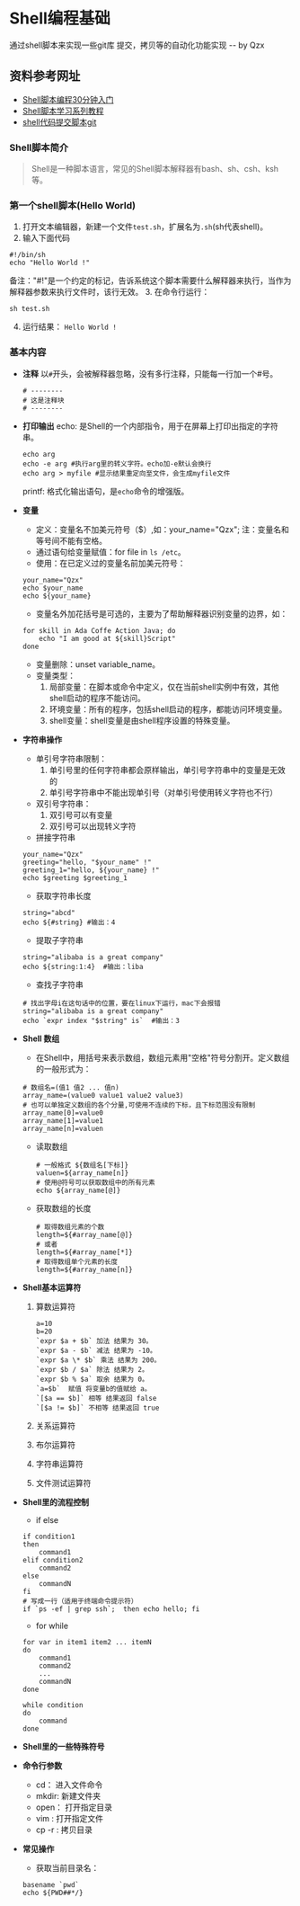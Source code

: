 # Shell编程基础
通过shell脚本来实现一些git库 提交，拷贝等的自动化功能实现  -- by Qzx
## 资料参考网址
- [Shell脚本编程30分钟入门](https://github.com/qinjx/30min_guides/blob/master/shell.md)
- [Shell脚本学习系列教程](http://me.52fhy.com/shell-book/)
- [shell代码提交脚本git](https://www.jianshu.com/p/29235bd63e65)


### Shell脚本简介
> Shell是一种脚本语言，常见的Shell脚本解释器有bash、sh、csh、ksh等。

### 第一个shell脚本(Hello World)
1. 打开文本编辑器，新建一个文件`test.sh`，扩展名为`.sh`(sh代表shell)。
2. 输入下面代码

```
#!/bin/sh
echo "Hello World !"
```
备注："#!"是一个约定的标记，告诉系统这个脚本需要什么解释器来执行，当作为解释器参数来执行文件时，该行无效。
3. 在命令行运行：

```
sh test.sh
```
4. 运行结果： `Hello World !`

### 基本内容
- **注释**
	以`#`开头，会被解释器忽略，没有多行注释，只能每一行加一个#号。
	 
	```
	# --------
	# 这是注释块
	# --------
	```
- **打印输出**
	echo: 是Shell的一个内部指令，用于在屏幕上打印出指定的字符串。
	
	```
	echo arg 
	echo -e arg #执行arg里的转义字符。echo加-e默认会换行
	echo arg > myfile #显示结果重定向至文件，会生成myfile文件
	```
	printf: 格式化输出语句，是`echo`命令的增强版。
- **变量**
	- 定义：变量名不加美元符号（$）,如：your_name="Qzx"; 注：变量名和等号间不能有空格。
	- 通过语句给变量赋值：for file in `ls /etc`。
	- 使用：在已定义过的变量名前加美元符号：
	```
	your_name="Qzx"
	echo $your_name
	echo ${your_name}
	```
	- 变量名外加花括号是可选的，主要为了帮助解释器识别变量的边界，如：
	```
	for skill in Ada Coffe Action Java; do
		echo "I am good at ${skill}Script"
	done
	```
	- 变量删除：unset variable_name。
	- 变量类型：
		1. 局部变量：在脚本或命令中定义，仅在当前shell实例中有效，其他shell启动的程序不能访问。
		2. 环境变量：所有的程序，包括shell启动的程序，都能访问环境变量。
		3. shell变量：shell变量是由shell程序设置的特殊变量。
- **字符串操作**
	- 单引号字符串限制：
		1. 单引号里的任何字符串都会原样输出，单引号字符串中的变量是无效的
		2. 单引号字符串中不能出现单引号（对单引号使用转义字符也不行）
	- 双引号字符串：
		1. 双引号可以有变量
		2. 双引号可以出现转义字符
	- 拼接字符串
	```
	your_name="Qzx"
	greeting="hello, "$your_name" !"
	greeting_1="hello, ${your_name} !"
	echo $greeting $greeting_1
	```
	- 获取字符串长度
	```
	string="abcd"
	echo ${#string} #输出：4
	```
	- 提取子字符串
	```
	string="alibaba is a great company"
	echo ${string:1:4}  #输出：liba
	```
	- 查找子字符串
	```
	# 找出字母i在这句话中的位置，要在linux下运行，mac下会报错
	string="alibaba is a great company"
	echo `expr index "$string" is`  #输出：3  
	```
- **Shell 数组**
	- 在Shell中，用括号来表示数组，数组元素用"空格"符号分割开。定义数组的一般形式为：
	```
	# 数组名=(值1 值2 ... 值n)
	array_name=(value0 value1 value2 value3)
	# 也可以单独定义数组的各个分量,可使用不连续的下标，且下标范围没有限制
	array_name[0]=value0
	array_name[1]=value1
	array_name[n]=valuen
	```
	- 读取数组
		
		```
		# 一般格式 ${数组名[下标]}
		valuen=${array_name[n]}
		# 使用@符号可以获取数组中的所有元素
		echo ${array_name[@]}
		```
	- 获取数组的长度
	
		```
		# 取得数组元素的个数
		length=${#array_name[@]}
		# 或者
		length=${#array_name[*]}
		# 取得数组单个元素的长度
		length=${#array_name[n]}
		```
- **Shell基本运算符** 
	1. 算数运算符
		
		```
		a=10
		b=20
		`expr $a + $b` 加法 结果为 30。
		`expr $a - $b` 减法 结果为 -10。
		`expr $a \* $b` 乘法 结果为 200。
		`expr $b / $a` 除法 结果为 2。
		`expr $b % $a` 取余 结果为 0。
		`a=$b`  赋值 将变量b的值赋给 a。
		`[$a == $b]` 相等 结果返回 false
		`[$a != $b]` 不相等 结果返回 true 
		```
	2. 关系运算符
	3. 布尔运算符
	4. 字符串运算符
	5. 文件测试运算符

- **Shell里的流程控制**
	- if else 
	
	```
	if condition1
	then 
		command1
	elif condition2
		command2
	else 
		commandN
	fi
	# 写成一行（适用于终端命令提示符）
	if `ps -ef | grep ssh`;  then echo hello; fi
	```
	- for while
	
	```
	for var in item1 item2 ... itemN
	do 
		command1
		command2
		...
		commandN
	done
	
	while condition
	do 
		command
	done
	```
- **Shell里的一些特殊符号**

- **命令行参数**
	- cd： 进入文件命令
	- mkdir: 新建文件夹
	- open： 打开指定目录
	- vim : 打开指定文件
	- cp -r : 拷贝目录 

- **常见操作**
	- 获取当前目录名： 
	
	```
	basename `pwd`
	echo ${PWD##*/}
	``` 
 


	